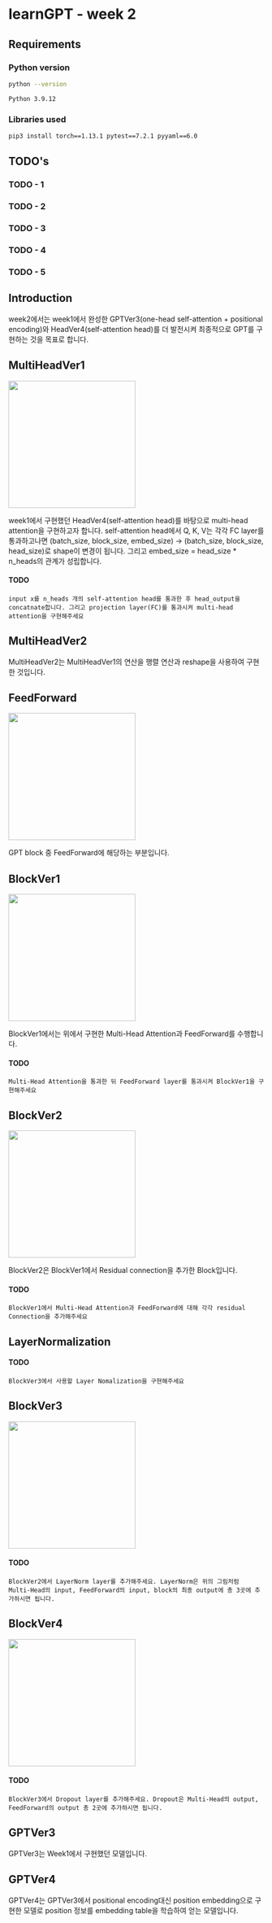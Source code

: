 # learnGPT - week 2

## Requirements

### Python version
```bash
python --version
```
```text
Python 3.9.12
```
### Libraries used
```bash
pip3 install torch==1.13.1 pytest==7.2.1 pyyaml==6.0
```

## TODO's


### TODO - 1


### TODO - 2


### TODO - 3


### TODO - 4


### TODO - 5


## Introduction
week2에서는 week1에서 완성한 GPTVer3(one-head self-attention + positional encoding)와 HeadVer4(self-attention head)를 더 발전시켜 최종적으로 GPT를 구현하는 것을 목표로 합니다.



## MultiHeadVer1
<img src='img/MultiHeadVer1.png' width=250>  

week1에서 구현했던 HeadVer4(self-attention head)를 바탕으로 multi-head attention을 구현하고자 합니다. self-attention head에서 Q, K, V는 각각 FC layer를 통과하고나면 (batch_size, block_size, embed_size) → (batch_size, block_size, head_size)로 shape이 변경이 됩니다. 그리고 embed_size = head_size * n_heads의 관계가 성립합니다.

#### TODO
`input x를 n_heads 개의 self-attention head를 통과한 후 head_output을 concatnate합니다. 그리고 projection layer(FC)를 통과시켜 multi-head attention을 구현해주세요`



## MultiHeadVer2
MultiHeadVer2는 MultiHeadVer1의 연산을 행렬 연산과 reshape을 사용하여 구현한 것입니다.



## FeedForward
<img src='img/FeedForward.png' width=250>

GPT block 중 FeedForward에 해당하는 부분입니다.



## BlockVer1
<img src='img/BlockVer1.png' width=250>

BlockVer1에서는 위에서 구현한 Multi-Head Attention과 FeedForward를 수행합니다.

#### TODO
`Multi-Head Attention을 통과한 뒤 FeedForward layer를 통과시켜 BlockVer1을 구현해주세요`



## BlockVer2
<img src='img/BlockVer2.png' width=250>

BlockVer2은 BlockVer1에서 Residual connection을 추가한 Block입니다.

#### TODO
`BlockVer1에서 Multi-Head Attention과 FeedForward에 대해 각각 residual Connection을 추가해주세요`



## LayerNormalization
#### TODO
`BlockVer3에서 사용할 Layer Nomalization을 구현해주세요`



## BlockVer3
<img src='img/BlockVer3.png' width=250>

#### TODO
`BlockVer2에서 LayerNorm layer를 추가해주세요. LayerNorm은 위의 그림처럼 Multi-Head의 input, FeedForward의 input, block의 최종 output에 총 3곳에 추가하시면 됩니다.`



## BlockVer4
<img src='img/BlockVer4.png' width=250>

#### TODO
`BlockVer3에서 Dropout layer를 추가해주세요. Dropout은 Multi-Head의 output, FeedForward의 output 총 2곳에 추가하시면 됩니다.`



## GPTVer3
GPTVer3는 Week1에서 구현했던 모델입니다.



## GPTVer4
GPTVer4는 GPTVer3에서 positional encoding대신 position embedding으로 구현한 모델로 position 정보를 embedding table을 학습하여 얻는 모델입니다.
